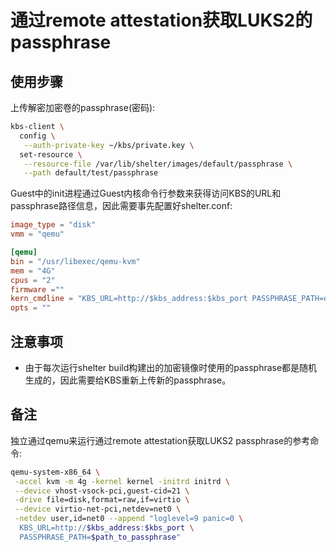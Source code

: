 # 通过remote attestation获取LUKS2的passphrase

## 使用步骤

上传解密加密卷的passphrase(密码):

~~~bash
kbs-client \
  config \
   --auth-private-key ~/kbs/private.key \
  set-resource \
   --resource-file /var/lib/shelter/images/default/passphrase \
   --path default/test/passphrase
~~~

Guest中的init进程通过Guest内核命令行参数来获得访问KBS的URL和passphrase路径信息，因此需要事先配置好shelter.conf:

~~~toml
image_type = "disk"
vmm = "qemu"

[qemu]
bin = "/usr/libexec/qemu-kvm"
mem = "4G"
cpus = "2"
firmware =""
kern_cmdline = "KBS_URL=http://$kbs_address:$kbs_port PASSPHRASE_PATH=default/test/passphrase"
opts = ""
~~~

## 注意事项

- 由于每次运行shelter build构建出的加密镜像时使用的passphrase都是随机生成的，因此需要给KBS重新上传新的passphrase。

## 备注

独立通过qemu来运行通过remote attestation获取LUKS2 passphrase的参考命令:

~~~bash
qemu-system-x86_64 \
 -accel kvm -m 4g -kernel kernel -initrd initrd \
 --device vhost-vsock-pci,guest-cid=21 \
 -drive file=disk,format=raw,if=virtio \
 --device virtio-net-pci,netdev=net0 \
 -netdev user,id=net0 --append "loglevel=9 panic=0 \
  KBS_URL=http://$kbs_address:$kbs_port \
  PASSPHRASE_PATH=$path_to_passphrase"
~~~